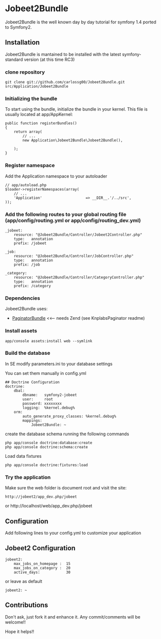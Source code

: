 # Jobeet2Bundle

Jobeet2Bundle is the well known day by day tutorial for symfony 1.4 ported to Symfony2.

## Installation

Jobeet2Bundle is mantained to be installed with the latest symfony-standard version (at this time RC3)

### clone repository

	git clone git://github.com/carlossg00/Jobeet2Bundle.git src/Application/Jobeet2Bundle

### Initializing the bundle
 To start using the bundle, initialize the bundle in your kernel. This file is usually located at app/AppKernel: 

  
 	public function registerBundles()
 	{
 		return array(
 			// ...
	 		new Application\Jobeet2Bundle\Jobeet2Bundle(),
 		
 		);
 	}

### Register namespace
 
 Add the Application namespace to your autoloader
 
 	// app/autoload.php
 	$loader->registerNamespaces(array(
    	// ...
    	'Application'					 => __DIR__.'/../src',    	
    ));
    
### Add the following routes to your global routing file (app/config/routing.yml or app/config/routing_dev.yml)

    _jobeet:
        resource: "@Jobeet2Bundle/Controller/Jobeet2Controller.php"
        type:   annotation
        prefix: /jobeet

    _job:
        resource: "@Jobeet2Bundle/Controller/JobController.php"
        type:   annotation
        prefix: /job

    _category:
        resource: "@Jobeet2Bundle/Controller/CategoryController.php"
        type:   annotation
        prefix: /category
    

### Dependencies

Jobeet2Bundle uses:

  - [PaginatorBundle](http://github.com/knplabs/PaginatorBundle/) <<-- needs Zend (see KnplabsPaginator readme)

### Install assets

	app/console assets:install web --symlink


### Build the database
 
 In SE modify parameters.ini to your database settings

 You can set them manually in config.yml
 
	## Doctrine Configuration
	doctrine:
   		dbal:
       		dbname:   symfony2-jobeet
       		user:     root
       		password: xxxxxxxx
       		logging:  %kernel.debug%
   		orm:
       		auto_generate_proxy_classes: %kernel.debug%
       		mappings:
           		Jobeet2Bundle: ~


 create the database schema running the following commands
	
	php app/console doctrine:database:create	
	php app/console doctrine:schema:create 

 Load data fixtures

	php app/console doctrine:fixtures:load


### Try the application

Make sure the web folder is document root and visit the site:

	http://jobeet2/app_dev.php/jobeet
 or
    http://localhost/web/app_dev.php/jobeet

## Configuration

 Add following lines to your config.yml to customize your application

## Jobeet2 Configuration
    jobeet2:
        max_jobs_on_homepage :  15
        max_jobs_on_category :  20 
        active_days:            30
 
 or leave as default
 
    jobeet2: ~   

## Contributions

 Don't ask, just fork it and enhance it.
 Any commit/comments will be welcome!!

 Hope it helps!!

